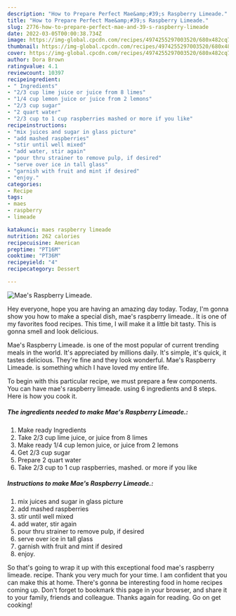 ```yaml
---
description: "How to Prepare Perfect Mae&amp;#39;s Raspberry Limeade."
title: "How to Prepare Perfect Mae&amp;#39;s Raspberry Limeade."
slug: 2776-how-to-prepare-perfect-mae-and-39-s-raspberry-limeade
date: 2022-03-05T00:00:38.734Z
image: https://img-global.cpcdn.com/recipes/4974255297003520/680x482cq70/maes-raspberry-limeade-recipe-main-photo.jpg
thumbnail: https://img-global.cpcdn.com/recipes/4974255297003520/680x482cq70/maes-raspberry-limeade-recipe-main-photo.jpg
cover: https://img-global.cpcdn.com/recipes/4974255297003520/680x482cq70/maes-raspberry-limeade-recipe-main-photo.jpg
author: Dora Brown
ratingvalue: 4.1
reviewcount: 10397
recipeingredient:
- " Ingredients"
- "2/3 cup lime juice or juice from 8 limes"
- "1/4 cup lemon juice or juice from 2 lemons"
- "2/3 cup sugar"
- "2 quart water"
- "2/3 cup to 1 cup raspberries mashed or more if you like"
recipeinstructions:
- "mix juices and sugar in glass picture"
- "add mashed raspberries"
- "stir until well mixed"
- "add water, stir again"
- "pour thru strainer to remove pulp, if desired"
- "serve over ice in tall glass"
- "garnish with fruit and mint if desired"
- "enjoy."
categories:
- Recipe
tags:
- maes
- raspberry
- limeade

katakunci: maes raspberry limeade 
nutrition: 262 calories
recipecuisine: American
preptime: "PT16M"
cooktime: "PT36M"
recipeyield: "4"
recipecategory: Dessert

---
```



![Mae&#39;s Raspberry Limeade.](https://img-global.cpcdn.com/recipes/4974255297003520/680x482cq70/maes-raspberry-limeade-recipe-main-photo.jpg)

Hey everyone, hope you are having an amazing day today. Today, I'm gonna show you how to make a special dish, mae&#39;s raspberry limeade.. It is one of my favorites food recipes. This time, I will make it a little bit tasty. This is gonna smell and look delicious.

Mae&#39;s Raspberry Limeade. is one of the most popular of current trending meals in the world. It's appreciated by millions daily. It's simple, it's quick, it tastes delicious. They're fine and they look wonderful. Mae&#39;s Raspberry Limeade. is something which I have loved my entire life.




To begin with this particular recipe, we must prepare a few components. You can have mae&#39;s raspberry limeade. using 6 ingredients and 8 steps. Here is how you cook it.

<!--inarticleads1-->

##### The ingredients needed to make Mae&#39;s Raspberry Limeade.:

1. Make ready  Ingredients
1. Take 2/3 cup lime juice, or juice from 8 limes
1. Make ready 1/4 cup lemon juice, or juice from 2 lemons
1. Get 2/3 cup sugar
1. Prepare 2 quart water
1. Take 2/3 cup to 1 cup raspberries, mashed. or more if you like




<!--inarticleads2-->

##### Instructions to make Mae&#39;s Raspberry Limeade.:

1. mix juices and sugar in glass picture
1. add mashed raspberries
1. stir until well mixed
1. add water, stir again
1. pour thru strainer to remove pulp, if desired
1. serve over ice in tall glass
1. garnish with fruit and mint if desired
1. enjoy.




So that's going to wrap it up with this exceptional food mae&#39;s raspberry limeade. recipe. Thank you very much for your time. I am confident that you can make this at home. There's gonna be interesting food in home recipes coming up. Don't forget to bookmark this page in your browser, and share it to your family, friends and colleague. Thanks again for reading. Go on get cooking!

